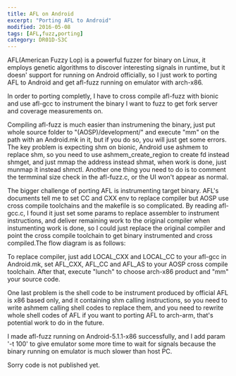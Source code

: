 ```yaml
---
title: AFL on Android
excerpt: "Porting AFL to Android"
modified: 2016-05-08
tags: [AFL,fuzz,porting]
category: DR01D-S3C
---
```


AFL(American Fuzzy Lop) is a powerful fuzzer for binary on Linux, it employs 
genetic algorithms to discover interesting signals in runtime, but it doesn'
support for running on Android officially, so I just work to porting AFL to
Android and get afl-fuzz running on emulator with arch-x86.

In order to porting completly, I have to cross compile afl-fuzz with bionic 
and use afl-gcc to instrument the binary I want to fuzz to get fork server 
and coverage measurements on. 

Compiling afl-fuzz is much easier than instrumening the binary, just put whole 
source folder to "(AOSP)/development/" and execute "mm" on the path with an 
Android.mk in it, but if you do so, you will just get some errors. The key 
problem is expecting shm on bionic, Android use ashmem to replace shm, so you 
need to use ashmem_create_region to create fd instead shmget, and just mmap 
the address instead shmat, when work is done, just munmap it instead shmctl.
Another one thing you need to do is to comment the termminal size check in the 
afl-fuzz.c, or the UI won't appear as normal.  

The bigger challenge of porting AFL is instrumenting target binary. AFL's 
documents tell me to set CC and CXX env to replace compiler but AOSP use cross 
compile toolchains and the makefile is so complicated. By reading afl-gcc.c, 
I found it just set some params to replace assembler to instrument instructions, 
and deliver remaining work to the original compiler when instumenting work is 
done, so I could just replace the original compiler and point the cross compile 
toolchain to get binary instrumented and cross compiled.The flow diagram is as follows:

To replace compiler, just add LOCAL_CXX and LOCAL_CC to your afl-gcc in Android.mk,
set AFL_CXX, AFL_CC and AFL_AS to your AOSP cross compile toolchain. After that, 
execute "lunch" to choose arch-x86 product and "mm" your source code.

One last problem is the shell code to be instrument produced by official AFL is x86 
based only, and it containing shm calling instructions, so you need to write ashmem 
calling shell codes to replace them, and you need to rewrite whole shell codes of AFL 
if you want to porting AFL to arch-arm, that's potential work to do in the future.

I made afl-fuzz running on Android-5.1.1-x86 successfully, and I add param '-t 100' to 
give emulator some more time to wait for signals because the binary running on emulator 
is much slower than host PC.  

Sorry code is not published yet.
